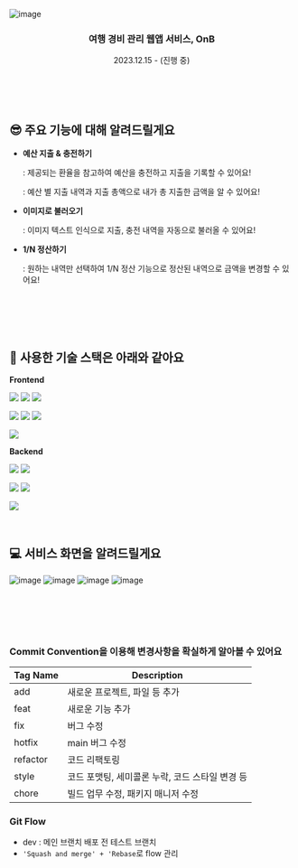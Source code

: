 ![image](https://github.com/runru1030/OnB/assets/70322673/d2fe44f9-787e-4f12-ba0d-cb8f0440d851)

### <div align="center">여행 경비 관리 웹앱 서비스, OnB</div>  
<div align="center">2023.12.15 - (진행 중)</div> 
</br></br>
</br></br>


## 😎 주요 기능에 대해 알려드릴게요

- **예산 지출 & 충전하기**

  : 제공되는 환율을 참고하여 예산을 충전하고 지출을 기록할 수 있어요!
  
  : 예산 별 지출 내역과 지출 총액으로 내가 총 지출한 금액을 알 수 있어요!

- **이미지로 불러오기**

  : 이미지 텍스트 인식으로 지출, 충전 내역을 자동으로 불러올 수 있어요!

- **1/N 정산하기**

  : 원하는 내역만 선택하여 1/N 정산 기능으로 정산된 내역으로 금액을 변경할 수 있어요!

</br></br>
</br></br>

## 🔧 사용한 기술 스택은 아래와 같아요
**Frontend**
<p><img src="https://img.shields.io/badge/TypeScript-007ACC?style=for-the-badge&logo=typescript&logoColor=white">
<img src="https://img.shields.io/badge/React-20232A?style=for-the-badge&logo=react&logoColor=61DAFB" >
<img src="https://img.shields.io/badge/next%20js-000000?style=for-the-badge&logo=nextdotjs&logoColor=white">
</p>
<img src="https://img.shields.io/badge/ApolloClient-311C87?style=for-the-badge&logo=ApolloClient&logoColor=white">
<img src="https://img.shields.io/badge/jotai-000000?style=for-the-badge&logo=jotai&logoColor=white">
<img src="https://img.shields.io/badge/Tailwind_CSS-38B2AC?style=for-the-badge&logo=tailwind-css&logoColor=white">
<p><img src="https://img.shields.io/badge/Vercel-000000?style=for-the-badge&logo=Vercel&logoColor=white"></p>

**Backend**
<p>
<img src="https://img.shields.io/badge/GraphQL-E10098?style=for-the-badge&logo=GraphQL&logoColor=white">
<img src="https://img.shields.io/badge/ApolloServer-311C87?style=for-the-badge&logo=ApolloServer&logoColor=white">
</p>
<p>
<img src="https://img.shields.io/badge/primsa-2D3748?style=for-the-badge&logo=primsa&logoColor=white">
<img src="https://img.shields.io/badge/mysql-4479A1?style=for-the-badge&logo=mysql&logoColor=white">
</p>
<p>
<img src="https://img.shields.io/badge/Amazon RDS-527FFF?style=for-the-badge&logo=redis&logoColor=white">
</p>

<br>

## 💻 서비스 화면을 알려드릴게요
![image](https://github.com/runru1030/OnB/assets/70322673/f03e5df2-52f5-4bfd-93cf-46fde1aed133)
![image](https://github.com/runru1030/OnB/assets/70322673/9668b238-e4cc-4b5d-830f-70837bdd08ed)
![image](https://github.com/runru1030/OnB/assets/70322673/9541aa8c-64be-4cbc-a43f-5f46eacd113e)
![image](https://github.com/runru1030/OnB/assets/70322673/db048834-9c2c-4bd2-ad5e-9e10252226ec)

</br></br>
</br></br>

### Commit Convention을 이용해 변경사항을 확실하게 알아볼 수 있어요

|Tag Name|Description|
|-------|--------|
|add|새로운 프로젝트, 파일 등 추가|
|feat|새로운 기능 추가| 
|fix|버그 수정|
|hotfix|main 버그 수정|
|refactor|코드 리팩토링|
|style|코드 포맷팅, 세미콜론 누락, 코드 스타일 변경 등| 
|chore|빌드 업무 수정, 패키지 매니저 수정|

### Git Flow
- dev : 메인 브랜치 배포 전 테스트 브랜치
- `'Squash and merge' + 'Rebase`로 flow 관리
</br></br>

</br></br>
</br></br>
